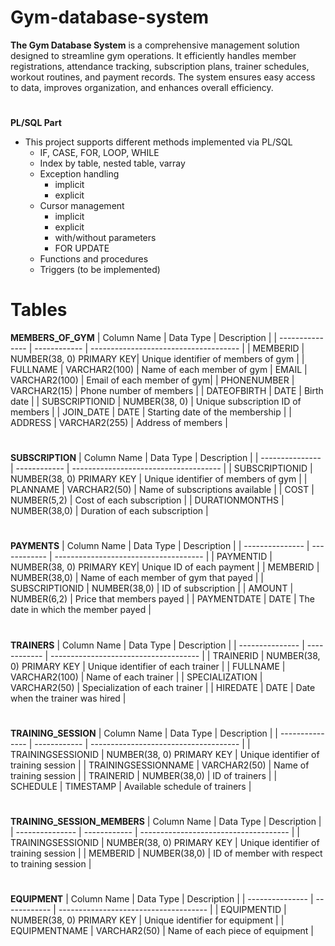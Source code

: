 # Gym-database-system

**The Gym Database System** is a comprehensive management solution designed to streamline gym operations. It efficiently handles member registrations, attendance tracking, subscription plans, trainer schedules, workout routines, and payment records. The system ensures easy access to data, improves organization, and enhances overall efficiency.

#

**PL/SQL Part**

- This project supports different methods implemented via PL/SQL
  - IF, CASE, FOR, LOOP, WHILE
  - Index by table, nested table, varray
  - Exception handling
    - implicit
    - explicit
  - Cursor management
    - implicit
    - explicit
    - with/without parameters
    - FOR UPDATE
  - Functions and procedures
  - Triggers (to be implemented)

#

# Tables

**MEMBERS_OF_GYM**
| Column Name | Data Type | Description |
| --------------- | ------------ | ------------------------------------- |
| MEMBERID | NUMBER(38, 0) PRIMARY KEY| Unique identifier of members of gym |
| FULLNAME | VARCHAR2(100) | Name of each member of gym
| EMAIL | VARCHAR2(100) | Email of each member of gym|
| PHONENUMBER | VARCHAR2(15) | Phone number of members |
| DATEOFBIRTH | DATE | Birth date |
| SUBSCRIPTIONID | NUMBER(38, 0) | Unique subscription ID of members |
| JOIN_DATE | DATE | Starting date of the membership |
| ADDRESS | VARCHAR2(255) | Address of members |

#

**SUBSCRIPTION**
| Column Name | Data Type | Description |
| --------------- | ------------ | ------------------------------------- |
| SUBSCRIPTIONID | NUMBER(38, 0) PRIMARY KEY | Unique identifier of members of gym |
| PLANNAME | VARCHAR2(50) | Name of subscriptions available |
| COST | NUMBER(5,2) | Cost of each subscription |
| DURATIONMONTHS | NUMBER(38,0) | Duration of each subscription |

#

**PAYMENTS**
| Column Name | Data Type | Description |
| --------------- | ------------ | ------------------------------------- |
| PAYMENTID | NUMBER(38, 0) PRIMARY KEY| Unique ID of each payment |
| MEMBERID | NUMBER(38,0) | Name of each member of gym that payed |
| SUBSCRIPTIONID | NUMBER(38,0) | ID of subscription |
| AMOUNT | NUMBER(6,2) | Price that members payed |
| PAYMENTDATE | DATE | The date in which the member payed |

#

**TRAINERS**
| Column Name | Data Type | Description |
| --------------- | ------------ | ------------------------------------- |
| TRAINERID | NUMBER(38, 0) PRIMARY KEY | Unique identifier of each trainer |
| FULLNAME | VARCHAR2(100) | Name of each trainer |
| SPECIALIZATION | VARCHAR2(50) | Specialization of each trainer |
| HIREDATE | DATE | Date when the trainer was hired |

#

**TRAINING_SESSION**
| Column Name | Data Type | Description |
| --------------- | ------------ | ------------------------------------- |
| TRAININGSESSIONID | NUMBER(38, 0) PRIMARY KEY | Unique identifier of training session |
| TRAININGSESSIONNAME | VARCHAR2(50) | Name of training session |
| TRAINERID | NUMBER(38,0) | ID of trainers |
| SCHEDULE | TIMESTAMP | Available schedule of trainers |

#

**TRAINING_SESSION_MEMBERS**
| Column Name | Data Type | Description |
| --------------- | ------------ | ------------------------------------- |
| TRAININGSESSIONID | NUMBER(38, 0) PRIMARY KEY | Unique identifier of training session |
| MEMBERID | NUMBER(38,0) | ID of member with respect to training session |

#

**EQUIPMENT**
| Column Name | Data Type | Description |
| --------------- | ------------ | ------------------------------------- |
| EQUIPMENTID | NUMBER(38, 0) PRIMARY KEY | Unique identifier for equipment |
| EQUIPMENTNAME | VARCHAR2(50) | Name of each piece of equipment |
